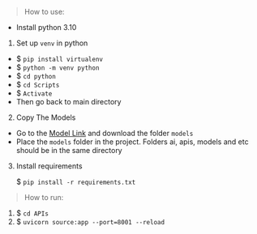 > How to use:

- Install python 3.10

1) Set up `venv` in python

- $ `pip install virtualenv`
- $ `python -m venv python`
- $ `cd python`
- $ `cd Scripts`
- $ `Activate`
- Then go back to main directory


2) Copy The Models

- Go to the [Model Link](https://drive.google.com/drive/folders/1Bp68sAxfVPjMFU7ita-LnDNu4D_UXcaH?usp=sharing) and
  download the folder `models`
- Place the `models` folder in the project. Folders ai, apis, models and etc should be in the same directory

3) Install requirements
   
   $ `pip install -r requirements.txt`

> How to run:

1) $ `cd APIs`
2) $ `uvicorn source:app --port=8001 --reload`
